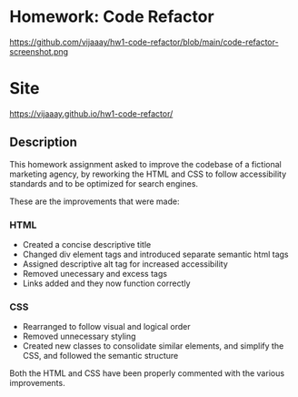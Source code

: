 # Homework: Code Refactor
https://github.com/vijaaay/hw1-code-refactor/blob/main/code-refactor-screenshot.png

# Site
https://vijaaay.github.io/hw1-code-refactor/

## Description
This homework assignment asked to improve the codebase of a fictional marketing agency, by reworking the HTML and CSS to follow accessibility standards and to be optimized for search engines.

These are the improvements that were made:

### HTML
- Created a concise descriptive title
- Changed div element tags and introduced separate semantic html tags
- Assigned descriptive alt tag for increased accessibility
- Removed unecessary and excess tags
- Links added and they now function correctly

### CSS
- Rearranged to follow visual and logical order
- Removed unnecessary styling
- Created new classes to consolidate similar elements, and simplify the CSS, and followed the semantic structure

Both the HTML and CSS have been properly commented with the various improvements.